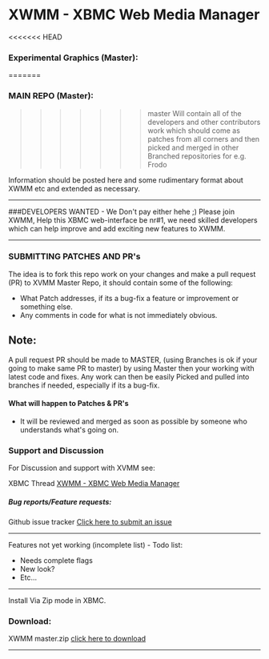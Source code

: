 XWMM - XBMC Web Media Manager
====

<<<<<<< HEAD
### Experimental Graphics (Master): 
=======
### MAIN REPO (Master):
>>>>>>> master
Will contain all of the developers and other contributors work which should come as patches from all corners and then picked and merged in other
Branched repositories for e.g. Frodo

Information should be posted here and some rudimentary format about XWMM etc and extended as necessary.
- - -
###DEVELOPERS WANTED - We Don't pay either hehe ;)
Please join XWMM, Help this XBMC web-interface be nr#1, we need skilled developers which can help improve and add exciting new features to XWMM.
- - -

### SUBMITTING PATCHES AND PR's
The idea is to fork this repo work on your changes and make a pull request (PR) to XVMM Master Repo, it should contain some of the following:

* What Patch addresses, if its a bug-fix a feature or improvement or something else.
* Any comments in code for what is not immediately obvious.

## Note:
A pull request PR should be made to MASTER, (using Branches is ok if your going to make same PR to master) by using Master then your working with latest code and fixes.
Any work can then be easily Picked and pulled into branches if needed, especially if its a bug-fix.
#### What will happen to Patches & PR's

* It will be reviewed and merged as soon as possible by someone who understands what's going on.

### Support and Discussion
For Discussion and support with XVMM see:

XBMC Thread [XWMM - XBMC Web Media Manager](http://forum.xbmc.org/showthread.php?tid=60643 "Title")

##### Bug reports/Feature requests:
Github issue tracker [Click here to submit an issue](https://github.com/slash2009/XWMM/issues "Title")

- - -
Features not yet working (incomplete list) - Todo list:

* Needs complete flags
* New look?
* Etc...
- - -
Install Via Zip mode in XBMC.

### Download:
XWMM master.zip [click here to download](https://github.com/slash2009/XWMM/archive/Experimental-graphics.zip "Title")
- - -

